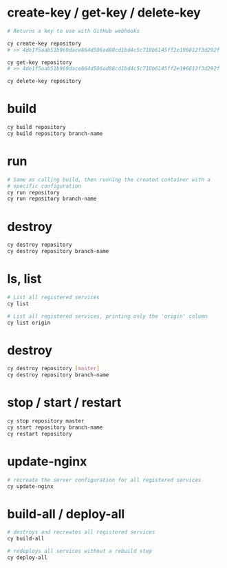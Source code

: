 # create-key / get-key / delete-key

```bash
# Returns a key to use with GitHub webhooks

cy create-key repository
# >> 4de1f5aab51b969dace864d506ad88cd1bd4c5c710b6145ff2e196012f3d292f

cy get-key repository
# >> 4de1f5aab51b969dace864d506ad88cd1bd4c5c710b6145ff2e196012f3d292f

cy delete-key repository
```

# build

```bash
cy build repository
cy build repository branch-name
```

# run

```bash
# Same as calling build, then running the created container with a
# specific configuration
cy run repository
cy run repository branch-name
```

# destroy

```bash
cy destroy repository
cy destroy repository branch-name
```

# ls, list

```bash
# List all registered services
cy list

# List all registered services, printing only the 'origin' column
cy list origin
```

# destroy

```bash
cy destroy repository [master]
cy destroy repository branch-name
```

# stop / start / restart

```bash
cy stop repository master
cy start repository branch-name
cy restart repository
```

# update-nginx

```bash
# recreate the server configuration for all registered services
cy update-nginx
```

# build-all / deploy-all

```bash
# destroys and recreates all registered services
cy build-all

# redeploys all services without a rebuild step
cy deploy-all

```
